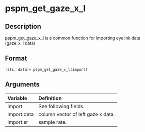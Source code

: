 # pspm_get_gaze_x_l
## Description
pspm_get_gaze_x_l is a common function for importing eyelink data (gaze_x_l data)

## Format
`[sts, data]= pspm_get_gaze_x_l(import)`

## Arguments
| Variable | Definition |
|:--|:--|
| import | See following fields. |
| import.data | column vector of left gaze x data. |
| import.sr | sample rate. |
